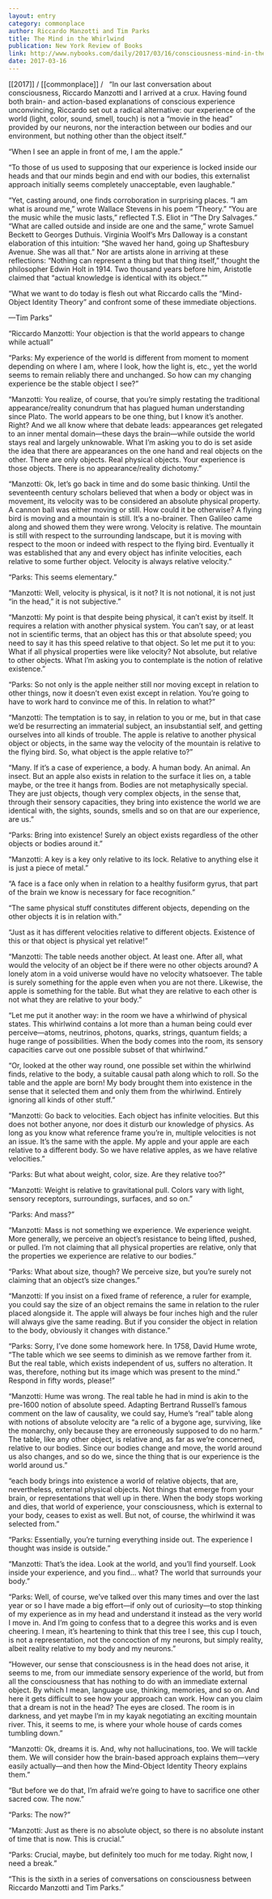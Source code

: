 ```yaml
---
layout: entry
category: commonplace
author: Riccardo Manzotti and Tim Parks
title: The Mind in the Whirlwind
publication: New York Review of Books
link: http://www.nybooks.com/daily/2017/03/16/consciousness-mind-in-the-whirlwind/
date: 2017-03-16
---
```


[[2017]] / [[commonplace]] / 
 
“In our last conversation about consciousness, Riccardo Manzotti and I arrived at a crux. Having found both brain- and action-based explanations of conscious experience unconvincing, Riccardo set out a radical alternative: our experience of the world (light, color, sound, smell, touch) is not a “movie in the head” provided by our neurons, nor the interaction between our bodies and our environment, but nothing other than the object itself.”

“When I see an apple in front of me, I am the apple.”

“To those of us used to supposing that our experience is locked inside our heads and that our minds begin and end with our bodies, this externalist approach initially seems completely unacceptable, even laughable.”

“Yet, casting around, one finds corroboration in surprising places. “I am what is around me,” wrote Wallace Stevens in his poem “Theory.” “You are the music while the music lasts,” reflected T.S. Eliot in “The Dry Salvages.” “What are called outside and inside are one and the same,” wrote Samuel Beckett to Georges Duthuis. Virginia Woolf’s Mrs Dalloway is a constant elaboration of this intuition: “She waved her hand, going up Shaftesbury Avenue. She was all that.” Nor are artists alone in arriving at these reflections: “Nothing can represent a thing but that thing itself,” thought the philosopher Edwin Holt in 1914. Two thousand years before him, Aristotle claimed that “actual knowledge is identical with its object.””

“What we want to do today is flesh out what Riccardo calls the “Mind-Object Identity Theory” and confront some of these immediate objections.

—Tim Parks”

“Riccardo Manzotti: Your objection is that the world appears to change while actuall”

“Parks: My experience of the world is different from moment to moment depending on where I am, where I look, how the light is, etc., yet the world seems to remain reliably there and unchanged. So how can my changing experience be the stable object I see?”

“Manzotti: You realize, of course, that you’re simply restating the traditional appearance/reality conundrum that has plagued human understanding since Plato. The world appears to be one thing, but I know it’s another. Right? And we all know where that debate leads: appearances get relegated to an inner mental domain—these days the brain—while outside the world stays real and largely unknowable. What I’m asking you to do is set aside the idea that there are appearances on the one hand and real objects on the other. There are only objects. Real physical objects. Your experience is those objects. There is no appearance/reality dichotomy.”

“Manzotti: Ok, let’s go back in time and do some basic thinking. Until the seventeenth century scholars believed that when a body or object was in movement, its velocity was to be considered an absolute physical property. A cannon ball was either moving or still. How could it be otherwise? A flying bird is moving and a mountain is still. It’s a no-brainer. Then Galileo came along and showed them they were wrong. Velocity is relative. The mountain is still with respect to the surrounding landscape, but it is moving with respect to the moon or indeed with respect to the flying bird. Eventually it was established that any and every object has infinite velocities, each relative to some further object. Velocity is always relative velocity.”

“Parks: This seems elementary.”

“Manzotti: Well, velocity is physical, is it not? It is not notional, it is not just “in the head,” it is not subjective.”

“Manzotti: My point is that despite being physical, it can’t exist by itself. It requires a relation with another physical system. You can’t say, or at least not in scientific terms, that an object has this or that absolute speed; you need to say it has this speed relative to that object. So let me put it to you: What if all physical properties were like velocity? Not absolute, but relative to other objects. What I’m asking you to contemplate is the notion of relative existence.”

“Parks: So not only is the apple neither still nor moving except in relation to other things, now it doesn’t even exist except in relation. You’re going to have to work hard to convince me of this. In relation to what?”

“Manzotti: The temptation is to say, in relation to you or me, but in that case we’d be resurrecting an immaterial subject, an insubstantial self, and getting ourselves into all kinds of trouble. The apple is relative to another physical object or objects, in the same way the velocity of the mountain is relative to the flying bird. So, what object is the apple relative to?”

“Many. If it’s a case of experience, a body. A human body. An animal. An insect. But an apple also exists in relation to the surface it lies on, a table maybe, or the tree it hangs from. Bodies are not metaphysically special. They are just objects, though very complex objects, in the sense that, through their sensory capacities, they bring into existence the world we are identical with, the sights, sounds, smells and so on that are our experience, are us.”

“Parks: Bring into existence! Surely an object exists regardless of the other objects or bodies around it.”

“Manzotti: A key is a key only relative to its lock. Relative to anything else it is just a piece of metal.”

“A face is a face only when in relation to a healthy fusiform gyrus, that part of the brain we know is necessary for face recognition.”

“The same physical stuff constitutes different objects, depending on the other objects it is in relation with.”

“Just as it has different velocities relative to different objects. Existence of this or that object is physical yet relative!”

“Manzotti: The table needs another object. At least one. After all, what would the velocity of an object be if there were no other objects around? A lonely atom in a void universe would have no velocity whatsoever. The table is surely something for the apple even when you are not there. Likewise, the apple is something for the table. But what they are relative to each other is not what they are relative to your body.”

“Let me put it another way: in the room we have a whirlwind of physical states. This whirlwind contains a lot more than a human being could ever perceive—atoms, neutrinos, photons, quarks, strings, quantum fields; a huge range of possibilities. When the body comes into the room, its sensory capacities carve out one possible subset of that whirlwind.”

“Or, looked at the other way round, one possible set within the whirlwind finds, relative to the body, a suitable causal path along which to roll. So the table and the apple are born! My body brought them into existence in the sense that it selected them and only them from the whirlwind. Entirely ignoring all kinds of other stuff.”

“Manzotti: Go back to velocities. Each object has infinite velocities. But this does not bother anyone, nor does it disturb our knowledge of physics. As long as you know what reference frame you’re in, multiple velocities is not an issue. It’s the same with the apple. My apple and your apple are each relative to a different body. So we have relative apples, as we have relative velocities.”

“Parks: But what about weight, color, size. Are they relative too?”

“Manzotti: Weight is relative to gravitational pull. Colors vary with light, sensory receptors, surroundings, surfaces, and so on.”

“Parks: And mass?”

“Manzotti: Mass is not something we experience. We experience weight. More generally, we perceive an object’s resistance to being lifted, pushed, or pulled. I’m not claiming that all physical properties are relative, only that the properties we experience are relative to our bodies.”

“Parks: What about size, though? We perceive size, but you’re surely not claiming that an object’s size changes.”

“Manzotti: If you insist on a fixed frame of reference, a ruler for example, you could say the size of an object remains the same in relation to the ruler placed alongside it. The apple will always be four inches high and the ruler will always give the same reading. But if you consider the object in relation to the body, obviously it changes with distance.”

“Parks: Sorry, I’ve done some homework here. In 1758, David Hume wrote, “The table which we see seems to diminish as we remove farther from it. But the real table, which exists independent of us, suffers no alteration. It was, therefore, nothing but its image which was present to the mind.” Respond in fifty words, please!”

“Manzotti: Hume was wrong. The real table he had in mind is akin to the pre-1600 notion of absolute speed. Adapting Bertrand Russell’s famous comment on the law of causality, we could say, Hume’s “real” table along with notions of absolute velocity are “a relic of a bygone age, surviving, like the monarchy, only because they are erroneously supposed to do no harm.” The table, like any other object, is relative and, as far as we’re concerned, relative to our bodies. Since our bodies change and move, the world around us also changes, and so do we, since the thing that is our experience is the world around us.”

“each body brings into existence a world of relative objects, that are, nevertheless, external physical objects. Not things that emerge from your brain, or representations that well up in there. When the body stops working and dies, that world of experience, your consciousness, which is external to your body, ceases to exist as well. But not, of course, the whirlwind it was selected from.”

“Parks: Essentially, you’re turning everything inside out. The experience I thought was inside is outside.”

“Manzotti: That’s the idea. Look at the world, and you’ll find yourself. Look inside your experience, and you find… what? The world that surrounds your body.”

“Parks: Well, of course, we’ve talked over this many times and over the last year or so I have made a big effort—if only out of curiosity—to stop thinking of my experience as in my head and understand it instead as the very world I move in. And I’m going to confess that to a degree this works and is even cheering. I mean, it’s heartening to think that this tree I see, this cup I touch, is not a representation, not the concoction of my neurons, but simply reality, albeit reality relative to my body and my neurons.”

“However, our sense that consciousness is in the head does not arise, it seems to me, from our immediate sensory experience of the world, but from all the consciousness that has nothing to do with an immediate external object. By which I mean, language use, thinking, memories, and so on. And here it gets difficult to see how your approach can work. How can you claim that a dream is not in the head? The eyes are closed. The room is in darkness, and yet maybe I’m in my kayak negotiating an exciting mountain river. This, it seems to me, is where your whole house of cards comes tumbling down.”

“Manzotti: Ok, dreams it is. And, why not hallucinations, too. We will tackle them. We will consider how the brain-based approach explains them—very easily actually—and then how the Mind-Object Identity Theory explains them.”

“But before we do that, I’m afraid we’re going to have to sacrifice one other sacred cow. The now.”

“Parks: The now?”

“Manzotti: Just as there is no absolute object, so there is no absolute instant of time that is now. This is crucial.”

“Parks: Crucial, maybe, but definitely too much for me today. Right now, I need a break.”

“This is the sixth in a series of conversations on consciousness between Riccardo Manzotti and Tim Parks.”

